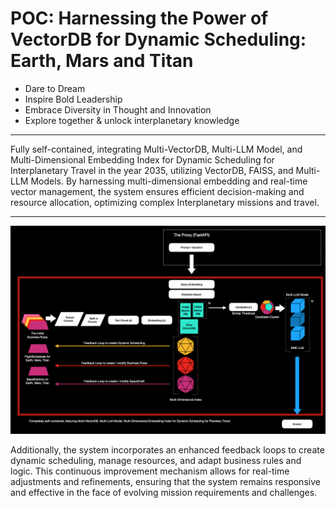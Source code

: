 # POC: Harnessing the Power of VectorDB for Dynamic Scheduling: Earth, Mars and Titan 

- Dare to Dream
- Inspire Bold Leadership
- Embrace Diversity in Thought and Innovation
- Explore together & unlock interplanetary knowledge

------------------------------

Fully self-contained, integrating Multi-VectorDB, Multi-LLM Model, and Multi-Dimensional Embedding Index for Dynamic Scheduling for Interplanetary Travel in the year 2035, utilizing VectorDB, FAISS, and Multi-LLM Models. By harnessing multi-dimensional embedding and real-time vector management, the system ensures efficient decision-making and resource allocation, optimizing complex Interplanetary missions and travel.

------------------------------

![alt text](image.png)



Additionally, the system incorporates an enhanced feedback loops to create dynamic scheduling, manage resources, and adapt business rules and logic. This continuous improvement mechanism allows for real-time adjustments and refinements, ensuring that the system remains responsive and effective in the face of evolving mission requirements and challenges.
